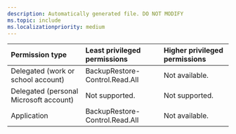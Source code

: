 ```yaml
---
description: Automatically generated file. DO NOT MODIFY
ms.topic: include
ms.localizationpriority: medium
---
```


|Permission type|Least privileged permissions|Higher privileged permissions|
|:---|:---|:---|
|Delegated (work or school account)|BackupRestore-Control.Read.All|Not available.|
|Delegated (personal Microsoft account)|Not supported.|Not supported.|
|Application|BackupRestore-Control.Read.All|Not available.|